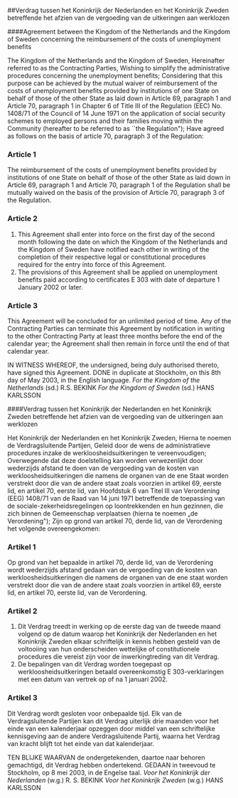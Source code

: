 <meta http-equiv='Content-Type' content='text/html; charset=utf-8' />

##Verdrag tussen het Koninkrijk der Nederlanden en het Koninkrijk Zweden betreffende het afzien van de vergoeding van de uitkeringen aan werklozen

####Agreement between the Kingdom of the Netherlands and the Kingdom of Sweden concerning the reimbursement of the costs of unemployment benefits

The Kingdom of the Netherlands and the Kingdom of Sweden, Hereinafter referred to as the Contracting Parties, Wishing to simplify the administrative procedures concerning the unemployment benefits; Considering that this purpose can be achieved by the mutual waiver of reimbursement of the costs of unemployment benefits provided by institutions of one State on behalf of those of the other State as laid down in Article 69, paragraph 1 and Article 70, paragraph 1 in Chapter 6 of Title III of the Regulation (EEC) No. 1408/71 of the Council of 14 June 1971 on the application of social security schemes to employed persons and their families moving within the Community (hereafter to be referred to as ``the Regulation"); Have agreed as follows on the basis of article 70, paragraph 3 of the Regulation:     

### Article  1  

The reimbursement of the costs of unemployment benefits provided by institutions of one State on behalf of those of the other State as laid down in Article 69, paragraph 1 and Article 70, paragraph 1 of the Regulation shall be mutually waived on the basis of the provision of Article 70, paragraph 3 of the Regulation. 

### Article  2  

1.   This Agreement shall enter into force on the first day of the second month following the date on which the Kingdom of the Netherlands and the Kingdom of Sweden have notified each other in writing of the completion of their respective legal or constitutional procedures required for the entry into force of this Agreement.   
2.   The provisions of this Agreement shall be applied on unemployment benefits paid according to certificates E 303 with date of departure 1 January 2002 or later.  

### Article  3  

This Agreement will be concluded for an unlimited period of time. Any of the Contracting Parties can terminate this Agreement by notification in writing to the other Contracting Party at least three months before the end of the calendar year; the Agreement shall then remain in force until the end of that calendar year. 

IN WITNESS WHEREOF, the undersigned, being duly authorised thereto, have signed this Agreement. DONE in duplicate at Stockholm, on this 8th day of May 2003, in the English language.  *For the Kingdom of the Netherlands*  (sd.) R.S. BEKINK  *For the Kingdom of Sweden*  (sd.) HANS KARLSSON  

####Verdrag tussen het Koninkrijk der Nederlanden en het Koninkrijk Zweden betreffende het afzien van de vergoeding van de uitkeringen aan werklozen

Het Koninkrijk der Nederlanden en het Koninkrijk Zweden, Hierna te noemen de Verdragsluitende Partijen, Geleid door de wens de administratieve procedures inzake de werkloosheidsuitkeringen te vereenvoudigen; Overwegende dat deze doelstelling kan worden verwezenlijkt door wederzijds afstand te doen van de vergoeding van de kosten van werkloosheidsuitkeringen die namens de organen van de ene Staat worden verstrekt door die van de andere staat zoals voorzien in artikel 69, eerste lid, en artikel 70, eerste lid, van Hoofdstuk 6 van Titel III van Verordening (EEG) 1408/71 van de Raad van 14 juni 1971 betreffende de toepassing van de sociale-zekerheidsregelingen op loontrekkenden en hun gezinnen, die zich binnen de Gemeenschap verplaatsen (hierna te noemen „de Verordening"); Zijn op grond van artikel 70, derde lid, van de Verordening het volgende overeengekomen:     

### Artikel  1  

Op grond van het bepaalde in artikel 70, derde lid, van de Verordening wordt wederzijds afstand gedaan van de vergoeding van de kosten van werkloosheidsuitkeringen die namens de organen van de ene staat worden verstrekt door die van de andere staat zoals voorzien in artikel 69, eerste lid, en artikel 70, eerste lid, van de Verordening. 

### Artikel  2  

1.   Dit Verdrag treedt in werking op de eerste dag van de tweede maand volgend op de datum waarop het Koninkrijk der Nederlanden en het Koninkrijk Zweden elkaar schriftelijk in kennis hebben gesteld van de voltooiing van hun onderscheiden wettelijke of constitutionele procedures die vereist zijn voor de inwerkingtreding van dit Verdrag.   
2.   De bepalingen van dit Verdrag worden toegepast op werkloosheidsuitkeringen betaald overeenkomstig E 303-verklaringen met een datum van vertrek op of na 1 januari 2002.  

### Artikel  3  

Dit Verdrag wordt gesloten voor onbepaalde tijd. Elk van de Verdragsluitende Partijen kan dit Verdrag uiterlijk drie maanden voor het einde van een kalenderjaar opzeggen door middel van een schriftelijke kennisgeving aan de andere Verdragsluitende Partij, waarna het Verdrag van kracht blijft tot het einde van dat kalenderjaar. 

TEN BLIJKE WAARVAN de ondergetekenden, daartoe naar behoren gemachtigd, dit Verdrag hebben ondertekend. GEDAAN in tweevoud te Stockholm, op 8 mei 2003, in de Engelse taal.  *Voor het Koninkrijk der Nederlanden*  (w.g.) R. S. BEKINK  *Voor het Koninkrijk Zweden*  (w.g.) HANS KARLSSON  

